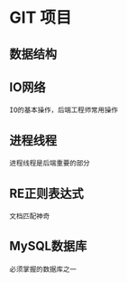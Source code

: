 # GIT 项目

## 数据结构

## IO网络
    IO的基本操作，后端工程师常用操作
## 进程线程
    进程线程是后端重要的部分

## RE正则表达式
    文档匹配神奇

## MySQL数据库
    必须掌握的数据库之一